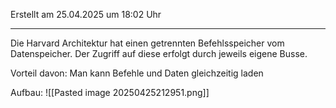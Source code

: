 Erstellt am 25.04.2025 um 18:02 Uhr

---
Die Harvard Architektur hat einen getrennten Befehlsspeicher vom Datenspeicher. Der Zugriff auf diese erfolgt durch jeweils eigene Busse. 

Vorteil davon: Man kann Befehle und Daten gleichzeitig laden 

Aufbau:
![[Pasted image 20250425212951.png]]
